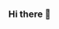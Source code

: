 ### Hi there 👋

<!--
**HussarTheBoyar/HussarTheBoyar** is a ✨ _special_ ✨ repository because its `README.md` (this file) appears on your GitHub profile.

Here are some ideas to get you started:

- 🔭 I’m currently working on Hanoi University of Science and Technology
- 🌱 I’m currently learning:
 + Signal Processing in Physic Layer
 + Cell-free Massive MIMO
 + Data Analysis with Pandas Python
- 💬 Ask me about any algorithm i use in my project
- 📫 How to reach me: https://www.facebook.com/lamtung.phan.792/
-->
